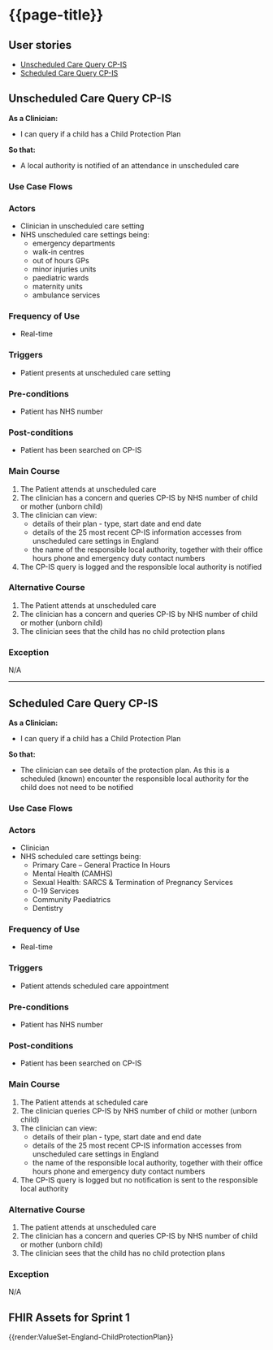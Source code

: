 # {{page-title}}

## User stories

- [Unscheduled Care Query CP-IS](#user-story-unscheduled-care-query-cp-is)
- [Scheduled Care Query CP-IS](#user-story-scheduled-care-query-cp-is)

<h2 id="user-story-unscheduled-care-query-cp-is">Unscheduled Care Query CP-IS</h2>

**As a Clinician:**

- I can query if a child has a Child Protection Plan

**So that:**

- A local authority is notified of an attendance in unscheduled care

### Use Case Flows

### Actors

- Clinician in unscheduled care setting 
- NHS unscheduled care settings being:
    - emergency departments 
    - walk-in centres 
    - out of hours GPs 
    - minor injuries units 
    - paediatric wards 
    - maternity units 
    - ambulance services

### Frequency of Use

- Real-time

### Triggers

- Patient presents at unscheduled care setting 

### Pre-conditions

- Patient has NHS number 

### Post-conditions

- Patient has been searched on CP-IS

### Main Course

1. The Patient attends at unscheduled care  
1. The clinician has a concern and queries CP-IS by NHS number of child or mother (unborn child)
1. The clinician can view: 
    - details of their plan - type, start date and end date 
    - details of the 25 most recent CP-IS information accesses from unscheduled care settings in England 
    - the name of the responsible local authority, together with their office hours phone and emergency duty contact numbers 
1. The CP-IS query is logged and the responsible local authority is notified

### Alternative Course

1. The Patient attends at unscheduled care  
1. The clinician has a concern and queries CP-IS by NHS number of child or mother (unborn child) 
1. The clinician sees that the child has no child protection plans

### Exception

N/A

<hr>

<h2 id="user-story-scheduled-care-query-cp-is">Scheduled Care Query CP-IS</h2>

**As a Clinician:**

- I can query if a child has a Child Protection Plan

**So that:**

- The clinician can see details of the protection plan. As this is a scheduled (known) encounter the responsible local authority for the child does not need to be notified

### Use Case Flows

### Actors

- Clinician
- NHS scheduled care settings being:
    - Primary Care – General Practice In Hours 
    - Mental Health (CAMHS) 
    - Sexual Health: SARCS & Termination of Pregnancy Services 
    - 0-19 Services 
    - Community Paediatrics 
    - Dentistry 

### Frequency of Use

- Real-time

### Triggers

- Patient attends scheduled care appointment

### Pre-conditions

- Patient has NHS number

### Post-conditions

- Patient has been searched on CP-IS

### Main Course

1. The Patient attends at scheduled care  
1. The clinician queries CP-IS by NHS number of child or mother (unborn child)
1. The clinician can view: 
    - details of their plan - type, start date and end date 
    - details of the 25 most recent CP-IS information accesses from unscheduled care settings in England 
    - the name of the responsible local authority, together with their office hours phone and emergency duty contact numbers 
1. The CP-IS query is logged but no notification is sent to the responsible local authority 

### Alternative Course

1. The patient attends at unscheduled care  
1. The clinician has a concern and queries CP-IS by NHS number of child or mother (unborn child)
1. The clinician sees that the child has no child protection plans

### Exception

N/A

## FHIR Assets for Sprint 1

{{render:ValueSet-England-ChildProtectionPlan}}